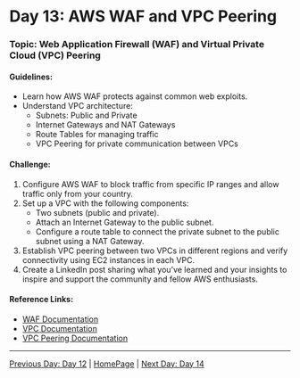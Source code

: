 # **Day 13: AWS WAF and VPC Peering**

### Topic: Web Application Firewall (WAF) and Virtual Private Cloud (VPC) Peering

#### Guidelines:
- Learn how AWS WAF protects against common web exploits.
- Understand VPC architecture:
  - Subnets: Public and Private
  - Internet Gateways and NAT Gateways
  - Route Tables for managing traffic
  - VPC Peering for private communication between VPCs

#### Challenge:
1. Configure AWS WAF to block traffic from specific IP ranges and allow traffic only from your country.
2. Set up a VPC with the following components:
   - Two subnets (public and private).
   - Attach an Internet Gateway to the public subnet.
   - Configure a route table to connect the private subnet to the public subnet using a NAT Gateway.
3. Establish VPC peering between two VPCs in different regions and verify connectivity using EC2 instances in each VPC.
4. Create a LinkedIn post sharing what you’ve learned and your insights to inspire and support the community and fellow AWS enthusiasts.

#### Reference Links:
- [WAF Documentation](https://docs.aws.amazon.com/waf)
- [VPC Documentation](https://docs.aws.amazon.com/vpc)
- [VPC Peering Documentation](https://docs.aws.amazon.com/vpc/latest/peering/what-is-vpc-peering.html)

---

[Previous Day: Day 12](../Day12/README.md) | [HomePage](../README.md) | [Next Day: Day 14](../Day14/README.md)
